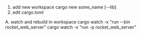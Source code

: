 1. add new workspace
   cargo new some_name [--lib]
2. edit cargo.toml

A. watch and rebuild in workspace
cargo watch -x "run --bin rocket_web_server"
cargo watch -x "run -p rocket_web_server"

